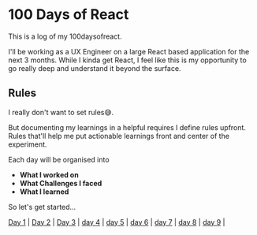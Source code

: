 # 100 Days of React

This is a log of my 100daysofreact.

I'll be working as a UX Engineer on a large React based application for the next 3 months. While I kinda get React, I feel like this is my opportunity to go really deep and understand it beyond the surface.

## Rules

I really don't want to set rules😅.

But documenting my learnings in a helpful requires I define rules upfront. Rules that'll help me put actionable learnings front and center of the experiment.

Each day will be organised into

- **What I worked on**
- **What Challenges I faced**
- **What I learned**

So let's get started...

[Day 1](https://github.com/vickOnRails/100-days-of-react/tree/master/week1#day-1) |
[Day 2](https://github.com/vickOnRails/100-days-of-react/tree/master/week1#day-2) |
[Day 3](https://github.com/vickOnRails/100-days-of-react/tree/master/week1#day-3) |
[day 4](https://github.com/vickOnRails/100-days-of-react/tree/master/week1#day-4) |
[day 5](https://github.com/vickOnRails/100-days-of-react/tree/master/week1#day-5) |
[day 6](https://github.com/vickOnRails/100-days-of-react/tree/master/week1#day-6) |
[day 7](https://github.com/vickOnRails/100-days-of-react/tree/master/week1#day-7) |
[day 8](https://github.com/vickOnRails/100-days-of-react/tree/master/week2#day-8) |
[day 9](https://github.com/vickOnRails/100-days-of-react/tree/master/week2#day-9) |
